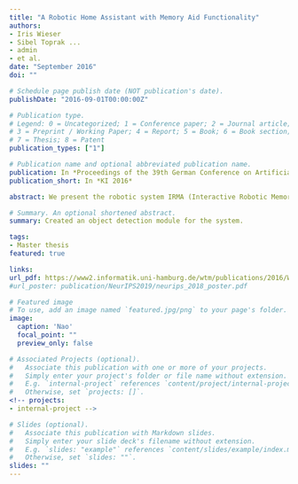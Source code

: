 ```yaml
---
title: "A Robotic Home Assistant with Memory Aid Functionality"
authors:
- Iris Wieser
- Sibel Toprak ...
- admin
- et al.
date: "September 2016"
doi: ""

# Schedule page publish date (NOT publication's date).
publishDate: "2016-09-01T00:00:00Z"

# Publication type.
# Legend: 0 = Uncategorized; 1 = Conference paper; 2 = Journal article;
# 3 = Preprint / Working Paper; 4 = Report; 5 = Book; 6 = Book section;
# 7 = Thesis; 8 = Patent
publication_types: ["1"]

# Publication name and optional abbreviated publication name.
publication: In *Proceedings of the 39th German Conference on Artificial Intelligence*
publication_short: In *KI 2016*

abstract: We present the robotic system IRMA (Interactive Robotic Memory Aid) that assists humans in their search for misplaced belongings within a natural home-like environment. Our stand-alone system integrates state-of-the-art approaches in a novel manner to achieve a seamless and intuitive human-robot interaction. IRMA directs its gaze toward the speaker and understands the person’s verbal instructions independent of specific grammatical constructions. It determines the positions of relevant objects and navigates collision-free within the environment. In addition, IRMA produces natural language descriptions for the objects’ positions by using furniture as reference points. To evaluate IRMA’s usefulness, a user study with 20 participants has been conducted. IRMA achieves an overall user satisfaction score of 4.05 and a perceived accuracy rating of 4.15 on a scale from 1–5 with 5 being the best.

# Summary. An optional shortened abstract.
summary: Created an object detection module for the system.

tags:
- Master thesis
featured: true

links:
url_pdf: https://www2.informatik.uni-hamburg.de/wtm/publications/2016/WTGHAKCREJCWBSHNSTW16/Wieser_KI2016_CR.pdf
#url_poster: publication/NeurIPS2019/neurips_2018_poster.pdf

# Featured image
# To use, add an image named `featured.jpg/png` to your page's folder.
image:
  caption: 'Nao'
  focal_point: ""
  preview_only: false

# Associated Projects (optional).
#   Associate this publication with one or more of your projects.
#   Simply enter your project's folder or file name without extension.
#   E.g. `internal-project` references `content/project/internal-project/index.md`.
#   Otherwise, set `projects: []`.
<!-- projects:
- internal-project -->

# Slides (optional).
#   Associate this publication with Markdown slides.
#   Simply enter your slide deck's filename without extension.
#   E.g. `slides: "example"` references `content/slides/example/index.md`.
#   Otherwise, set `slides: ""`.
slides: ""
---
```

